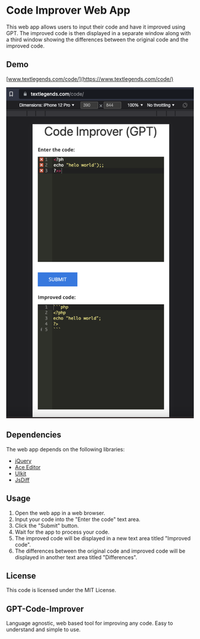 # Code Improver Web App

This web app allows users to input their code and have it improved using GPT. The improved code is then displayed in a separate window along with a third window showing the differences between the original code and the improved code.

## Demo

[www.textlegends.com/code/](https://www.textlegends.com/code/)


![Preview Screenshot](preview1.png)

## Dependencies

The web app depends on the following libraries:
- [jQuery](https://jquery.com/)
- [Ace Editor](https://ace.c9.io/)
- [UIkit](https://getuikit.com/)
- [JsDiff](https://github.com/kpdecker/jsdiff)

## Usage

1. Open the web app in a web browser.
2. Input your code into the "Enter the code" text area.
3. Click the "Submit" button.
4. Wait for the app to process your code.
5. The improved code will be displayed in a new text area titled "Improved code".
6. The differences between the original code and improved code will be displayed in another text area titled "Differences".

## License

This code is licensed under the MIT License.

## GPT-Code-Improver
Language agnostic, web based tool for improving any code. Easy to understand and simple to use.
